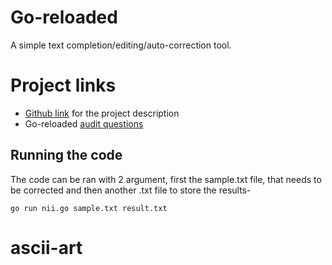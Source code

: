 # Go-reloaded
A simple text completion/editing/auto-correction tool.

# Project links

- [Github link](https://github.com/01-edu/public/tree/master/subjects/go-reloaded) for the project description
- Go-reloaded [audit questions](https://github.com/01-edu/public/tree/master/subjects/go-reloaded/audit)

## Running the code
The code can be ran with 2 argument, first the sample.txt file, that needs to be corrected and then another .txt file to store the results-

```go run nii.go sample.txt result.txt```
# ascii-art
